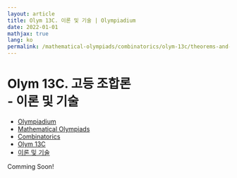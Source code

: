 ```yaml
---
layout: article
title: Olym 13C. 이론 및 기술 | Olympiadium
date: 2022-01-01
mathjax: true
lang: ko
permalink: /mathematical-olympiads/combinatorics/olym-13c/theorems-and-techniques/
---
```

# Olym 13C. 고등 조합론 <br> <ssup> - 이론 및 기술</ssup>

<ul class="breadcrumb">
	<li><a href="{{ site.homeurl }}">Olympiadium</a></li> 
	<li><a href="{{ site.homeurl }}mathematical-olympiads/">Mathematical Olympiads</a></li> 
	<li><a href="{{ site.homeurl }}mathematical-olympiads/combinatorics/">Combinatorics</a></li> 
	<li><a href="{{ site.homeurl }}mathematical-olympiads/combinatorics/olym-13c/">Olym 13C</a></li> 
	<li><a href="{{ site.homeurl }}mathematical-olympiads/combinatorics/olym-13c/theorems-and-techniques/">이론 및 기술</a></li>
</ul>

Comming Soon!

